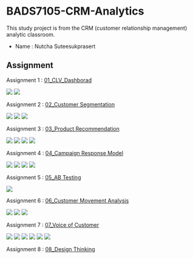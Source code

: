 # BADS7105-CRM-Analytics
This study project is from the CRM (customer relationship management) analytic classroom.
* Name : Nutcha Suteesukprasert 


## Assignment
Assignment 1 : [01_CLV_Dashborad](./01_CLV_Dashborad/)  

[![](https://img.shields.io/badge/-Dashboard-brightgreen)](#) [![](https://img.shields.io/badge/-Power--BI-brightgreen)](#) 

Assignment 2 : [02_Customer Segmentation](./02_Customer%20Segmentation) 

[![](https://img.shields.io/badge/-K--Means-brightgreen)](#) [![](https://img.shields.io/badge/-Python-brightgreen)](#) [![](https://img.shields.io/badge/-GoogleColab-brightgreen)](#)

Assignment 3 : [03_Product Recommendation](./03_Product%20Recommendation)  

[![](https://img.shields.io/badge/-Market--Basket-brightgreen)](#)  [![](https://img.shields.io/badge/-Python-brightgreen)](#) [![](https://img.shields.io/badge/-Google--Colab-brightgreen)](#) [![](https://img.shields.io/badge/-NetworkX-brightgreen)](#)  

Assignment 4 : [04_Campaign Response Model](./04_Campaign%20Response%20Model) 

[![](https://img.shields.io/badge/-Python-brightgreen)](#) [![](https://img.shields.io/badge/-XGBoot-brightgreen)](#) [![](https://img.shields.io/badge/-SMOTE-brightgreen)](#) [![](https://img.shields.io/badge/-RandomizedSearchCV-brightgreen)](#)

Assignment 5 : [05_AB Testing](./05_AB%20Testing) 

[![](https://img.shields.io/badge/-Survey-brightgreen)](#) 

Assignment 6 : [06_Customer Movement Analysis](./06_Customer%20Movement%20Analysis) 

[![](https://img.shields.io/badge/-SQL-brightgreen)](#) [![](https://img.shields.io/badge/-BigQuery-brightgreen)](#) [![](https://img.shields.io/badge/-Google--Data--Studio-brightgreen)](#)  

Assignment 7 : [07_Voice of Customer](./07_Voice%20of%20Customer) 

[![](https://img.shields.io/badge/-K--Means-brightgreen)](#) [![](https://img.shields.io/badge/-Python-brightgreen)](#) [![](https://img.shields.io/badge/-Google--Colab-brightgreen)](#) 
[![](https://img.shields.io/badge/-Cosine--similarity-brightgreen)](#) [![](https://img.shields.io/badge/-PyThaiNLP-brightgreen)](#) [![](https://img.shields.io/badge/-TensorFlow-brightgreen)](#)

Assignment 8 : [08_Design Thinking](./08_Design%20Thinking) 

